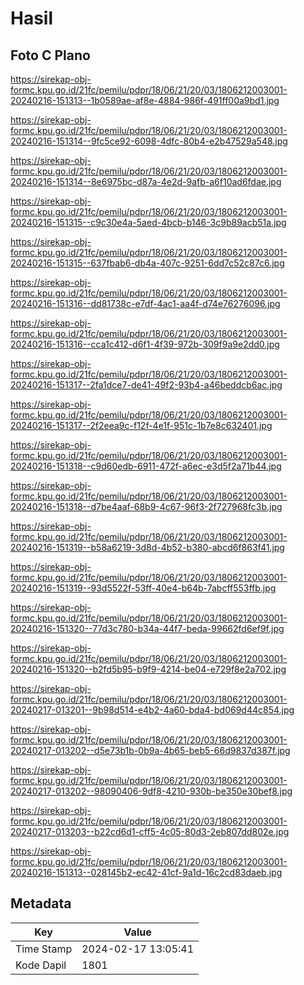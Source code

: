 # Hasil

## Foto C Plano

https://sirekap-obj-formc.kpu.go.id/21fc/pemilu/pdpr/18/06/21/20/03/1806212003001-20240216-151313--1b0589ae-af8e-4884-986f-491ff00a9bd1.jpg

https://sirekap-obj-formc.kpu.go.id/21fc/pemilu/pdpr/18/06/21/20/03/1806212003001-20240216-151314--9fc5ce92-6098-4dfc-80b4-e2b47529a548.jpg

https://sirekap-obj-formc.kpu.go.id/21fc/pemilu/pdpr/18/06/21/20/03/1806212003001-20240216-151314--8e6975bc-d87a-4e2d-9afb-a6f10ad6fdae.jpg

https://sirekap-obj-formc.kpu.go.id/21fc/pemilu/pdpr/18/06/21/20/03/1806212003001-20240216-151315--c9c30e4a-5aed-4bcb-b146-3c9b89acb51a.jpg

https://sirekap-obj-formc.kpu.go.id/21fc/pemilu/pdpr/18/06/21/20/03/1806212003001-20240216-151315--637fbab6-db4a-407c-9251-6dd7c52c87c6.jpg

https://sirekap-obj-formc.kpu.go.id/21fc/pemilu/pdpr/18/06/21/20/03/1806212003001-20240216-151316--dd81738c-e7df-4ac1-aa4f-d74e76276096.jpg

https://sirekap-obj-formc.kpu.go.id/21fc/pemilu/pdpr/18/06/21/20/03/1806212003001-20240216-151316--cca1c412-d6f1-4f39-972b-309f9a9e2dd0.jpg

https://sirekap-obj-formc.kpu.go.id/21fc/pemilu/pdpr/18/06/21/20/03/1806212003001-20240216-151317--2fa1dce7-de41-49f2-93b4-a46beddcb6ac.jpg

https://sirekap-obj-formc.kpu.go.id/21fc/pemilu/pdpr/18/06/21/20/03/1806212003001-20240216-151317--2f2eea9c-f12f-4e1f-951c-1b7e8c632401.jpg

https://sirekap-obj-formc.kpu.go.id/21fc/pemilu/pdpr/18/06/21/20/03/1806212003001-20240216-151318--c9d60edb-6911-472f-a6ec-e3d5f2a71b44.jpg

https://sirekap-obj-formc.kpu.go.id/21fc/pemilu/pdpr/18/06/21/20/03/1806212003001-20240216-151318--d7be4aaf-68b9-4c67-96f3-2f727968fc3b.jpg

https://sirekap-obj-formc.kpu.go.id/21fc/pemilu/pdpr/18/06/21/20/03/1806212003001-20240216-151319--b58a6219-3d8d-4b52-b380-abcd6f863f41.jpg

https://sirekap-obj-formc.kpu.go.id/21fc/pemilu/pdpr/18/06/21/20/03/1806212003001-20240216-151319--93d5522f-53ff-40e4-b64b-7abcff553ffb.jpg

https://sirekap-obj-formc.kpu.go.id/21fc/pemilu/pdpr/18/06/21/20/03/1806212003001-20240216-151320--77d3c780-b34a-44f7-beda-99662fd6ef9f.jpg

https://sirekap-obj-formc.kpu.go.id/21fc/pemilu/pdpr/18/06/21/20/03/1806212003001-20240216-151320--b2fd5b95-b9f9-4214-be04-e729f8e2a702.jpg

https://sirekap-obj-formc.kpu.go.id/21fc/pemilu/pdpr/18/06/21/20/03/1806212003001-20240217-013201--9b98d514-e4b2-4a60-bda4-bd069d44c854.jpg

https://sirekap-obj-formc.kpu.go.id/21fc/pemilu/pdpr/18/06/21/20/03/1806212003001-20240217-013202--d5e73b1b-0b9a-4b65-beb5-66d9837d387f.jpg

https://sirekap-obj-formc.kpu.go.id/21fc/pemilu/pdpr/18/06/21/20/03/1806212003001-20240217-013202--98090406-9df8-4210-930b-be350e30bef8.jpg

https://sirekap-obj-formc.kpu.go.id/21fc/pemilu/pdpr/18/06/21/20/03/1806212003001-20240217-013203--b22cd6d1-cff5-4c05-80d3-2eb807dd802e.jpg

https://sirekap-obj-formc.kpu.go.id/21fc/pemilu/pdpr/18/06/21/20/03/1806212003001-20240216-151313--028145b2-ec42-41cf-9a1d-16c2cd83daeb.jpg


## Metadata

| Key        | Value               |
| ---------- | ------------------- |
| Time Stamp | 2024-02-17 13:05:41 |
| Kode Dapil | 1801                |




